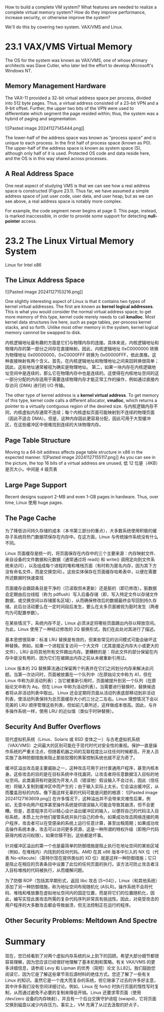 How to build a complete VM system?
What features are needed  to realize a complete virtual memory system? How do they improve performance, increase security, or otherwise improve the system?

We'll do this by covering two system. VAX/VMS and Linux.

# 23.1 VAX/VMS Virtual Memory
The OS for the system was known as VAX/VMS, one of whose primary architects was Dave Cutler, who later led the effort to develop Microsoft's Windows NT.

## Memory Management Hardware
The VAX-11 provided a 32-bit virtual address space per process, divided into 512 byte pages. Thus, a virtual address consisted of a 23-bit VPN and a 9-bit offset. Further, the upper two bits of the VPN were used to differentiate which segment the page resided within; thus, the system was a hybrid of paging and segmentation.

![[Pasted image 20241127145444.png]]

The lower-half of the address space was known as "process space" and is unique to each process. In the first half of process space (known as P0). The upper-half of the address space is known as system space (S), although only half of it is used. Protected OS code and data reside here, and the OS is in this way shared across processes.

## A Real Address Space
One neat aspect of studying VMS is that we can see how a real address space is constructed (Figure 23.1). Thus far, we have assumed a simple address space of just user code, user data, and user heap, but as we can see above, a real address space is notably more complex.

For example, the code segment never begins at page 0. This page, instead, is marked inaccessible, in order to provide some support for detecting **null-pointer** access.

# 23.2 The Linux Virtual Memory System
Linux for Intel x86

## The Linux Address Space
![[Pasted image 20241127153216.png]]

One slightly interesting aspect of Linux is that it contains two types of kernel virtual addresses. The first are known as **kernel logical addresses**. This is what you would consider the normal virtual address space; to get more memory of this type, kernel code merely needs to call **kmalloc**. Most kernel data structures live here, such as page tables, per-process kernel stacks, and so forth. Unlike most other memory in the system, kernel logical memory cannnot be swapped to disk.

内核逻辑地址最有趣的方面是它们与物理内存的连接。具体来说，内核逻辑地址和物理内存的第一部分之间存在直接映射。因此，内核逻辑地址 0xC0000000 转换为物理地址 0x00000000，0xC0000FFF 转换为 0x00000FFF，依此类推。这种直接映射有两个含义。首先，在内核逻辑地址和物理地址之间来回转换很简单；因此，这些地址通常被视为确实是物理地址。
第二，如果一块内存在内核逻辑地址空间中是连续的，那么它在物理内存中也是连续的。这使得在内核地址空间的这一部分分配的内存适用于需要连续物理内存才能正常工作的操作，例如通过直接内存访问 (DMA) 进行的 I/O 传输。

The other type of kernel address is a **kernel virtual address**. To get memory of this type, kernel code calls a different allocator, **vmalloc**, which returns a pointer to a virtually contiguous region of the desired size. 与内核逻辑内存不同，内核虚拟内存通常不连续；每个内核虚拟页面可能映射到不连续的物理页面（因此不适合 DMA）。但是，这种内存因此更容易分配，因此可用于大型缓冲区，在这些缓冲区中很难找到连续的大块物理内存。

## Page Table Structure
Moving to a 64-bit address affects page table structure in x86 in the expected manner. 
![[Pasted image 20241127155117.png]]
As you can see in the picture, the top 16 bits of a virtual address are unused, 低 12 位是（4KB）是页大小。中间是 4 级页表

## Large Page Support
Recent designs support 2-MB and even 1-GB pages in hardware. Thus, over time, Linux 使用 huge pages.

## The Page Cache
为了降低访问持久存储的成本（本书第三部分的重点），大多数系统使用积极的缓存子系统将热门数据项保存在内存中。在这方面，Linux 与传统操作系统没有什么不同。

Linux 页面缓存是统一的，将页面保存在内存中的三个主要来源：内存映射文件、来自设备的文件数据和元数据（通常通过将 read() 和 write() 调用定向到文件系统来访问），以及组成每个进程的堆和堆栈页面（有时称为匿名内存，因为其下方没有命名文件，而是交换空间）。这些实体保存在页面缓存哈希表中，以便在需要所述数据时快速查找

页面缓存会跟踪条目是干净的（已读取但未更新）还是脏的（即已修改）。脏数据会定期由后台线程（称为 pdflush）写入后备存储（即，写入特定文件以存储文件数据，或交换空间以存储匿名区域），从而确保修改后的数据最终会写回到持久存储。此后台活动要么在一定时间段后发生，要么在太多页面被视为脏时发生（两者均为可配置参数）。

在某些情况下，系统内存不足，Linux 必须决定将哪些页面踢出内存以释放空间。为此，Linux 使用了一种经过修改的 2Q 替换形式，我们在此处对其进行了描述。

基本思想很简单：标准 LRU 替换是有效的，但某些常见的访问模式可能会破坏这种替换。例如，如果一个进程反复访问一个大文件（尤其是接近内存大小或更大的文件），LRU 会将其他所有文件踢出内存。更糟糕的是：将此文件的部分保留在内存中是没有用的，因为它们在被踢出内存之前从未被重新引用过。

Linux 版本的 2Q 替换算法通过保留两个列表并在它们之间划分内存来解决此问题。当第一次访问时，页面被放置在一个队列中（在原始论文中称为 A1，但在 Linux 中称为非活动列表）；当它被重新引用时，页面被提升到另一个队列（在原始论文中称为 Aq，但在 Linux 中称为活动列表）。当需要进行替换时，替换候选者将从非活动列表中取出。 Linux 还会定期将页面从活动列表底部移动到非活动列表，使活动列表保持为总页面缓存大小的三分之二左右。Linux 理想情况下会以完美的 LRU 顺序管理这些列表，但如前几章所述，这样做成本很高。因此，与许多操作系统一样，使用 LRU 的近似值（类似于时钟替换）。

## Security And Buffer Overflows
现代虚拟机系统（Linux、Solaris 或 BSD 变体之一）与古老虚拟机系统（VAX/VMS）之间最大的区别可能在于现代时代对安全性的重视。保护一直是操作系统的严重关注点，但随着机器之间的互联程度比以往任何时候都高，开发人员实施了各种防御措施来阻止那些狡猾的黑客控制系统也就不足为奇了。

缓冲区溢出攻击是主要威胁之一，这种攻击可用于对付普通用户程序，甚至内核本身。这些攻击的目的是在目标系统中寻找漏洞，让攻击者将任意数据注入目标的地址空间。此类漏洞有时是因为开发人员（错误地）假设输入不会过长，因此（信任地）将输入复制到缓冲区中而产生的；由于输入实际上太长，它会溢出缓冲区，从而覆盖目标的内存。像下面这样无辜的代码可能是问题的根源：
![[Pasted image 20241127163609.png]]
在许多情况下，这种溢出并不会带来灾难性后果，例如，无意中向用户程序甚至操作系统提供错误输入可能会导致其崩溃，但不会更糟。但是，恶意程序员可以精心设计溢出缓冲区的输入，以便将自己的代码注入目标系统，本质上允许他们接管系统并执行自己的命令。如果成功攻击网络连接的用户程序，攻击者可以在受感染的系统上运行任意计算，甚至出租周期；如果成功攻击操作系统本身，攻击可以访问更多资源，这是一种所谓的特权升级（即用户代码获得内核访问权限）。如果你猜不到，这些都是坏事。

针对缓冲区溢出的第一个也是最简单的防御措施是阻止执行在地址空间的某些区域（例如，在堆栈内）内找到的任何代码。AMD 在其 x86 版本中引入的 NX 位（代表 No-eXecute）（英特尔现在提供类似的 XD 位）就是这样一种防御措施；它只是阻止在相应的页表条目中设置了此位的任何页面的执行。该方法可防止攻击者注入目标堆栈的代码被执行，从而缓解问题。

为了防御 ROP（包括其早期形式，返回 libc 攻击 [S+04]），Linux（和其他系统）添加了另一种防御措施，称为地址空间布局随机化 (ASLR)。操作系统不会将代码、堆栈和堆放置在虚拟地址空间内的固定位置，而是将它们的位置随机化，因此，编写实现此类攻击所需的复杂代码序列非常具有挑战性。因此，对易受攻击的用户程序的大多数攻击都会导致崩溃，但无法控制正在运行的程序。

## Other Security Problems: Meltdown And Spectre


# Summary
现在，您已经看到了对两个虚拟内存系统的从上到下的回顾。希望大部分细节都很容易理解，因为您应该已经很好地理解了基本机制和策略。有关 VAX/VMS 的更多详细信息，请参阅 Levy 和 Lipman 的优秀（简短）论文 [LL82]。我们鼓励您阅读它，因为它是了解这些章节背后源材料的绝佳方式。您还了解了一些有关 Linux 的知识。虽然它是一个庞大而复杂的系统，但它继承了过去的许多好主意，其中许多我们没有空间详细讨论。例如，Linux 在 fork() 时执行页面的惰性写时复制，从而通过避免不必要的复制来降低开销。Linux 还要求零页面（使用 /dev/zero 设备的内存映射），并且有一个后台交换守护进程 (swapd)，它将页面交换到磁盘以减少内存压力。事实上，VM 充满了从过去汲取的好点子，

